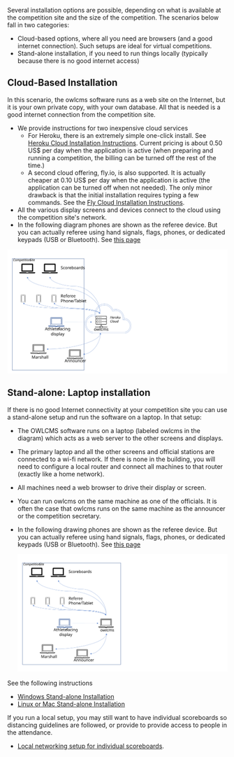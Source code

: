 Several installation options are possible, depending on what is available at the competition site and the size of the competition.  The scenarios below fall in two categories:

- Cloud-based options, where all you need are browsers (and a good internet connection).  Such setups are ideal for virtual competitions.
- Stand-alone installation, if you need to run things locally (typically because there is no good internet access)

## Cloud-Based Installation

In this scenario, the owlcms software runs as a web site on the Internet, but it is your own private copy, with your own database.  All that is needed is a good internet connection from the competition site.

- We provide instructions for two inexpensive cloud services
  - For Heroku, there is an extremely simple one-click install. See [Heroku Cloud Installation Instructions](Heroku).  Current pricing is about 0.50 US$ per day when the application is active (when preparing and running a competition, the billing can be turned off the rest of the time.)
  - A second cloud offering, fly.io, is also supported.  It is actually cheaper at 0.10 US$ per day when the application is active (the application can be turned off when not needed). The only minor drawback is that the initial installation requires typing a few commands. See the [Fly Cloud Installation Instructions](Fly).
- All the various display screens and devices connect to the cloud using the competition site's network.
- In the following diagram phones are shown as the referee device.  But you can actually referee using hand signals, flags, phones, or dedicated keypads (USB or Bluetooth). See [this page](Refereeing)

![Slide9](img/PublicResults/CloudExplained/Slide9.SVG)



## Stand-alone: Laptop installation

If there is no good Internet connectivity at your competition site you can use a stand-alone setup and run the software on a laptop.  In that setup: 

- The OWLCMS software runs on a laptop (labeled owlcms in the diagram) which acts as a web server to the other screens and displays.

- The primary laptop and all the other screens and official stations are connected to a wi-fi network.  If there is none in the building, you will need to configure a local router and connect all machines to that router (exactly like a home network).

- All machines need a web browser to drive their display or screen.

- You can run owlcms on the same machine as one of the officials.  It is often the case that owlcms runs on the same machine as the announcer or the competition secretary.

- In the following drawing phones are shown as the referee device.  But you can actually referee using hand signals, flags, phones, or dedicated keypads (USB or Bluetooth). See [this page](Refereeing)

  ![Slide1](img/PublicResults/CloudExplained/Slide7.SVG)

See the following instructions

  * [Windows Stand-alone Installation](LocalWindowsSetup)
  * [Linux or Mac Stand-alone Installation](LocalLinuxMacSetup)

If you run a local setup, you may still want to have individual scoreboards so distancing guidelines are followed, or provide to provide access to people in the attendance.

- [Local networking setup for individual scoreboards](PublicResults_Local).

